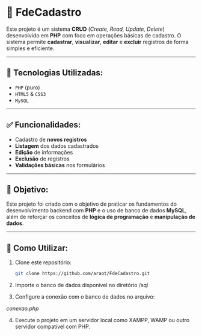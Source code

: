 # 📁 FdeCadastro

Este projeto é um sistema **CRUD** (_Create, Read, Update, Delete_) desenvolvido em **PHP** com foco em operações básicas de cadastro. O sistema permite **cadastrar**, **visualizar**, **editar** e **excluir** registros de forma simples e eficiente.

---

## 🔧 Tecnologias Utilizadas:

- `PHP` (puro)
- `HTML5` & `CSS3`
- `MySQL`


---

## ✅ Funcionalidades:

- Cadastro de **novos registros**
- **Listagem** dos dados cadastrados
- **Edição** de informações
- **Exclusão** de registros
- **Validações básicas** nos formulários

---

## 📌 Objetivo:

Este projeto foi criado com o objetivo de praticar os fundamentos do desenvolvimento backend com **PHP** e o uso de banco de dados **MySQL**, além de reforçar os conceitos de **lógica de programação** e **manipulação de dados**.

---

## 📂 Como Utilizar:

1. Clone este repositório:
   ```bash
   git clone https://github.com/araot/FdeCadastro.git
2. Importe o banco de dados disponível no diretório /sql 

3. Configure a conexão com o banco de dados no arquivo:

_conexao.php_

4. Execute o projeto em um servidor local como XAMPP, WAMP ou outro servidor compatível com PHP.




